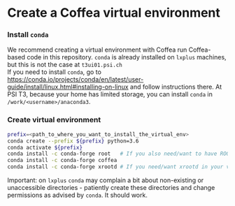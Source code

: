 # Create a Coffea virtual environment

### Install `conda`
We recommend creating a virtual environment with Coffea run Coffea-based code in this repository. `conda` is already installed on `lxplus` machines, but this is not the case at `t3ui01.psi.ch`         
If you need to install `conda`, go to https://conda.io/projects/conda/en/latest/user-guide/install/linux.html#installing-on-linux and follow instructions there. At PSI T3, because your home has limited storage, you can install `conda` in `/work/<username>/anaconda3`.

### Create virtual environment
```bash
prefix=<path_to_where_you_want_to_install_the_virtual_env>
conda create --prefix ${prefix} python=3.6
conda activate ${prefix}
conda install -c conda-forge root   # If you also need/want to have ROOT in your virtual env
conda install -c conda-forge coffea
conda install -c conda-forge xrootd # If you need/want xrootd in your virtual env
```
Important: on `lxplus` `conda` may complain a bit about non-existing or unaccessible directories - patiently create these directories and change permissions as advised by `conda`. It should work.